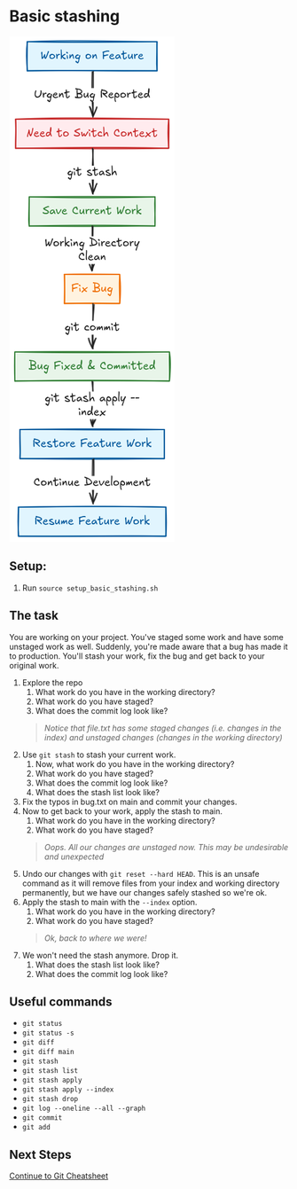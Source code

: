 # Basic stashing

![git stash](./images/git_stash.png)

## Setup:

1. Run `source setup_basic_stashing.sh`

## The task

You are working on your project. You've staged some work and have some unstaged work as well.
Suddenly, you're made aware that a bug has made it to production. You'll stash your work, fix the bug and get back to your original work.

1. Explore the repo
   1. What work do you have in the working directory?
   2. What work do you have staged?
   3. What does the commit log look like?
   >*Notice that file.txt has some staged changes (i.e. changes in the index) and unstaged changes (changes in the working directory)*
2. Use `git stash` to stash your current work.
   1. Now, what work do you have in the working directory?
   2. What work do you have staged?
   3. What does the commit log look like?
   4. What does the stash list look like?
3. Fix the typos in bug.txt on main and commit your changes.
4. Now to get back to your work, apply the stash to main.
   1. What work do you have in the working directory?
   2. What work do you have staged?
   >*Oops. All our changes are unstaged now. This may be undesirable and unexpected*
5. Undo our changes with `git reset --hard HEAD`. This is an unsafe command as it will remove files from your index and working directory permanently, but we have our changes safely stashed so we're ok.
6. Apply the stash to main with the `--index` option.
   1. What work do you have in the working directory?
   2. What work do you have staged?
   >*Ok, back to where we were!*
7. We won't need the stash anymore. Drop it.
   1. What does the stash list look like?
   2. What does the commit log look like?

## Useful commands

- `git status`
- `git status -s`
- `git diff`
- `git diff main`
- `git stash`
- `git stash list`
- `git stash apply`
- `git stash apply --index`
- `git stash drop`
- `git log --oneline --all --graph`
- `git commit`
- `git add`

## Next Steps

[Continue to Git Cheatsheet](12-git_cheatsheet.md)
